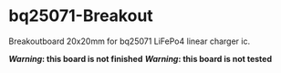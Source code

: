 # bq25071-Breakout
Breakoutboard 20x20mm for bq25071 LiFePo4 linear charger ic.

**_Warning_: this board is not finished**
**_Warning_: this board is not tested**

